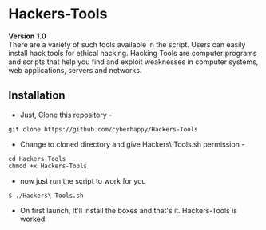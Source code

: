 # Hackers-Tools

**Version 1.0** <br />
There are a variety of such tools available in the script. Users can easily install hack tools for ethical hacking.
Hacking Tools are computer programs and scripts that help you find and exploit weaknesses in computer systems, web applications, servers and networks.
## Installation

- Just, Clone this repository -
<pre><code>git clone https://github.com/cyberhappy/Hackers-Tools
</code></pre>
- Change to cloned directory and give Hackers\ Tools.sh permission -
<pre><code>cd Hackers-Tools
chmod +x Hackers-Tools
</code></pre>
- now just run the script to work for you
<pre><code>$ ./Hackers\ Tools.sh
</code></pre>
- On first launch, It'll install the boxes and that's it. Hackers-Tools is worked.
<h3 dir="auto"><a id="user-content-special-thanks-" class="anchor" aria-hidden="true" href="#special-thanks-">
